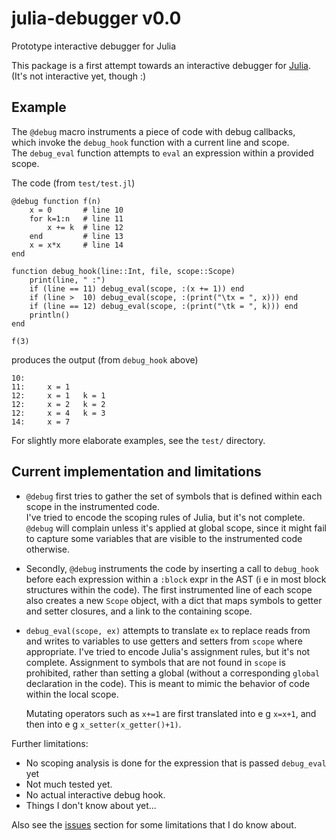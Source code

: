 julia-debugger v0.0
===================

Prototype interactive debugger for Julia

This package is a first attempt towards an interactive debugger for
[Julia](julialang.org).
(It's not interactive yet, though :)

Example
-------
The `@debug` macro instruments a piece of code with debug callbacks,   
which invoke the `debug_hook` function with a current line and scope.   
The `debug_eval` function attempts to `eval` an expression within a provided 
scope.

The code (from `test/test.jl`)

    @debug function f(n)
        x = 0       # line 10
        for k=1:n   # line 11
            x += k  # line 12
        end         # line 13
        x = x*x     # line 14
    end

    function debug_hook(line::Int, file, scope::Scope) 
        print(line, " :")
        if (line == 11) debug_eval(scope, :(x += 1)) end
        if (line >  10) debug_eval(scope, :(print("\tx = ", x))) end
        if (line == 12) debug_eval(scope, :(print("\tk = ", k))) end
        println()
    end

    f(3)

produces the output (from `debug_hook` above)

    10:
    11: 	x = 1
    12: 	x = 1	k = 1
    12: 	x = 2	k = 2
    12: 	x = 4	k = 3
    14: 	x = 7

For slightly more elaborate examples, see the `test/` directory.

Current implementation and limitations
--------------------------------------

 * `@debug` first tries to gather the set of symbols that is defined within
   each scope in the instrumented code.   
   I've tried to encode the scoping rules of Julia, but it's not complete.
   `@debug` will complain unless it's applied at global scope, 
   since it might fail to capture some variables that are visible to the 
   instrumented code otherwise.

 * Secondly, `@debug` instruments the code by inserting a call to `debug_hook`
   before each expression within a `:block` expr in the AST (i e in most block
   structures within the code).
   The first instrumented line of each scope also creates a new `Scope` object,
   with a dict that maps symbols to getter and setter closures, 
   and a link to the containing scope.

 * `debug_eval(scope, ex)` attempts to translate `ex` to replace reads from and
   writes to variables to use getters and setters from `scope` 
   where appropriate. 
   I've tried to encode Julia's assignment rules, but it's not complete.
   Assignment to symbols that are not found in `scope` is prohibited,
   rather than setting a global (without a corresponding `global` declaration 
   in the code).
   This is meant to mimic the behavior of code within the local scope.

   Mutating operators such as `x+=1` are first translated into e g `x=x+1`,
   and then into e g `x_setter(x_getter()+1)`.

Further limitations:
 * No scoping analysis is done for the expression that is passed `debug_eval` yet
 * Not much tested yet.
 * No actual interactive debug hook.
 * Things I don't know about yet...

Also see the [issues](https://github.com/toivoh/julia-debugger/issues)
section for some limitations that I do know about.
